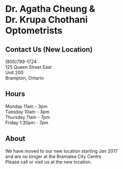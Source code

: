 # Dr. Agatha Cheung & <br/>Dr. Krupa Chothani <br/>Optometrists

## Contact Us (New Location)
(905)799-1724  
125 Queen Street East  
Unit 200  
Brampton, Ontario

## Hours
Monday 11am - 3pm  
Tuesday 10am - 3pm  
Thursday 11am - 7pm  
Friday 1:30pm - 7pm

## About
We have moved to our new location starting Jan 2017  
and are no longer at the Bramalea City Centre.  
Please call or visit us at the new location.
